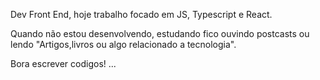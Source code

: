 Dev Front End, hoje trabalho focado em JS, Typescript e React.

Quando não estou desenvolvendo, estudando fico ouvindo postcasts ou lendo "Artigos,livros ou algo relacionado a tecnologia".

Bora escrever codigos! ...

